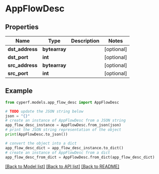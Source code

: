 # AppFlowDesc


## Properties

Name | Type | Description | Notes
------------ | ------------- | ------------- | -------------
**dst_address** | **bytearray** |  | [optional] 
**dst_port** | **int** |  | [optional] 
**src_address** | **bytearray** |  | [optional] 
**src_port** | **int** |  | [optional] 

## Example

```python
from cyperf.models.app_flow_desc import AppFlowDesc

# TODO update the JSON string below
json = "{}"
# create an instance of AppFlowDesc from a JSON string
app_flow_desc_instance = AppFlowDesc.from_json(json)
# print the JSON string representation of the object
print(AppFlowDesc.to_json())

# convert the object into a dict
app_flow_desc_dict = app_flow_desc_instance.to_dict()
# create an instance of AppFlowDesc from a dict
app_flow_desc_from_dict = AppFlowDesc.from_dict(app_flow_desc_dict)
```
[[Back to Model list]](../README.md#documentation-for-models) [[Back to API list]](../README.md#documentation-for-api-endpoints) [[Back to README]](../README.md)


